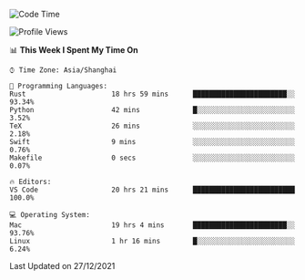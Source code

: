 <!--START_SECTION:waka-->
![Code Time](http://img.shields.io/badge/Code%20Time-857%20hrs%2024%20mins-blue)

![Profile Views](http://img.shields.io/badge/Profile%20Views-5-blue)

📊 **This Week I Spent My Time On** 

```text
⌚︎ Time Zone: Asia/Shanghai

💬 Programming Languages: 
Rust                     18 hrs 59 mins      ███████████████████████░░   93.34% 
Python                   42 mins             █░░░░░░░░░░░░░░░░░░░░░░░░   3.52% 
TeX                      26 mins             ░░░░░░░░░░░░░░░░░░░░░░░░░   2.18% 
Swift                    9 mins              ░░░░░░░░░░░░░░░░░░░░░░░░░   0.76% 
Makefile                 0 secs              ░░░░░░░░░░░░░░░░░░░░░░░░░   0.07%

🔥 Editors: 
VS Code                  20 hrs 21 mins      █████████████████████████   100.0%

💻 Operating System: 
Mac                      19 hrs 4 mins       ███████████████████████░░   93.76% 
Linux                    1 hr 16 mins        █░░░░░░░░░░░░░░░░░░░░░░░░   6.24%

```


 Last Updated on 27/12/2021
<!--END_SECTION:waka-->
